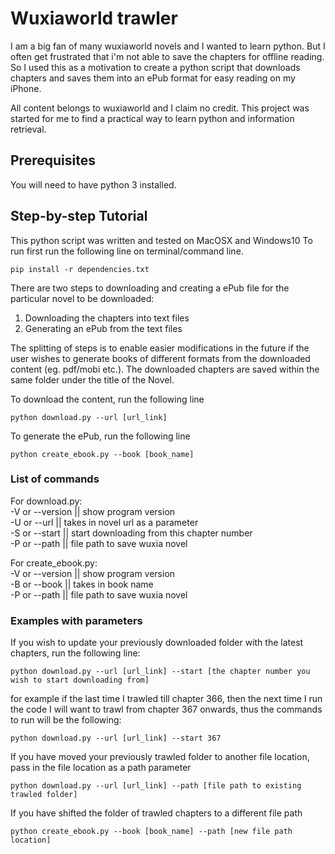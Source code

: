 # Wuxiaworld trawler
I am a big fan of many wuxiaworld novels and I wanted to learn python. But I often get frustrated that i'm not able to save the chapters for offline reading. So I used this as a  motivation to create a python script that downloads chapters and saves them into an ePub format for easy reading on my iPhone.

All content belongs to wuxiaworld and I claim no credit. This project was started for me to find a practical way to learn python and information retrieval.

## Prerequisites
You will need to have python 3 installed.

## Step-by-step Tutorial
This python script was written and tested on MacOSX and Windows10 To run first run the following line on terminal/command line.
```
pip install -r dependencies.txt
```

There are two steps to downloading and creating a ePub file for the particular novel to be downloaded:
1. Downloading the chapters into text files
2. Generating an ePub from the text files

The splitting of steps is to enable easier modifications in the future if the user wishes to generate books of different formats from the downloaded content (eg. pdf/mobi etc.). The downloaded chapters are saved within the same folder under the title of the Novel.

To download the content, run the following line
```
python download.py --url [url_link]
```

To generate the ePub, run the following line
```
python create_ebook.py --book [book_name]
```

### List of commands
For download.py:  
-V or --version || show program version  
-U or --url || takes in novel url as a parameter  
-S or --start || start downloading from this chapter number  
-P or --path || file path to save wuxia novel  

For create_ebook.py:  
-V or --version || show program version  
-B or --book || takes in book name  
-P or --path || file path to save wuxia novel  

### Examples with parameters
If you wish to update your previously downloaded folder with the latest chapters, run the following line:
```
python download.py --url [url_link] --start [the chapter number you wish to start downloading from]
```
for example if the last time I trawled till chapter 366, then the next time I run the code I will want to trawl from chapter 367 onwards, thus the commands to run will be the following:
```
python download.py --url [url_link] --start 367
```


If you have moved your previously trawled folder to another file location, pass in the file location as a path parameter
```
python download.py --url [url_link] --path [file path to existing trawled folder]
```

If you have shifted the folder of trawled chapters to a different file path
```
python create_ebook.py --book [book_name] --path [new file path location]
```
